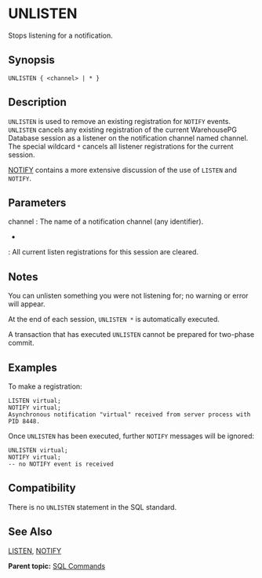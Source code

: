 # UNLISTEN 

Stops listening for a notification.

## <a id="section2"></a>Synopsis 

``` {#sql_command_synopsis}
UNLISTEN { <channel> | * }
```

## <a id="section3"></a>Description 

`UNLISTEN` is used to remove an existing registration for `NOTIFY` events. `UNLISTEN` cancels any existing registration of the current WarehousePG Database session as a listener on the notification channel named channel. The special wildcard `*` cancels all listener registrations for the current session.

[NOTIFY](NOTIFY.html) contains a more extensive discussion of the use of `LISTEN` and `NOTIFY`.

## <a id="section4"></a>Parameters 

channel
:   The name of a notification channel \(any identifier\).

*
:   All current listen registrations for this session are cleared.

## <a id="section4a"></a>Notes

You can unlisten something you were not listening for; no warning or error will appear.

At the end of each session, `UNLISTEN *` is automatically executed.

A transaction that has executed `UNLISTEN` cannot be prepared for two-phase commit.

## <a id="section5"></a>Examples 

To make a registration:

```
LISTEN virtual;
NOTIFY virtual;
Asynchronous notification "virtual" received from server process with PID 8448.
```

Once `UNLISTEN` has been executed, further `NOTIFY` messages will be ignored:

```
UNLISTEN virtual;
NOTIFY virtual;
-- no NOTIFY event is received
```

## <a id="section6"></a>Compatibility 

There is no `UNLISTEN` statement in the SQL standard.

## <a id="section7"></a>See Also 

[LISTEN](LISTEN.html), [NOTIFY](NOTIFY.html)

**Parent topic:** [SQL Commands](../sql_commands/sql_ref.html)

